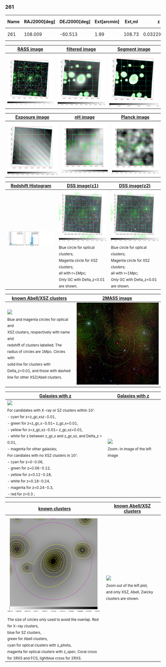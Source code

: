 <div STYLE="page-break-after: always;"></div>

### 261

|Name|RAJ2000[deg]|DEJ2000[deg] |Ext[arcmin]| Ext,ml | z | z_src| C|GC(XSZ,Delta_z<0.01)| GC(OPT,Delta_z<0.01)|GC| R_sig[arcmin] | R500[arcmin] | R500[Mpc]| CRsig[c/s] | CR500[c/s] |L500[1E44 erg/s]|F500[1E-12 erg/s/cm^2]| M500[1E14 Msun]|Tx[keV]|Cnt_sig|Beta|Rc[arcmin]|Comment|Alias|
|---|---|---|---|---|---|------|---|--------|---------|----------|---|---|---|---|---|---|---|---|---|---|---|---|---|---|
|261| 108.009| -60.513| 1.99| 108.73| 0.0322(0.005)| z1, z_xsz| B| MCXC| N| MCXC, N| 14.650| 14.609| 0.564| 0.177(0.018)| 0.177(0.018)| 0.062(0.003)| 2.602(0.145)| 0.53(0.02)| 1.45(0.03)| 267.4| 0.682(-0.077+0.112)| 3.099(-0.671+0.844)| -| k218|

|[RASS image](../image/261/261_img.pdf)|[filtered image](../image/261/261_fil.pdf)|[Segment image](../image/261/261_seg.pdf)|
|-------------------|--------------------|-------------------|
| <img src="../image/261/261_img.png" width="300">  | <img src="../image/261/261_fil.png" width="300">   | <img src="../image/261/261_seg.png" width="300">  |

|[Exposure image](../image/261/261_mex.pdf)| [nH image](../image/261/261_nh.pdf)| [Planck image](../image/261/261_p.pdf)|
|-------------------|--------------------|-------------------|
|<img src="../image/261/261_mex.png" width="300">   | <img src="../image/261/261_nh.png" width="300">    | <img src="../image/261/261_p.png" width="300"> |

|[Redshift Histogram](../image/261/261_zg.pdf) | [DSS image(z1)](../image/261/261_dss_z1.pdf)      |  [DSS image(z2)](../image/261/261_dss_z2.pdf)    |
|-------------------|--------------------|-------------------|
|<img src="../image/261/261_zg.png" width="300"> |<img src="../image/261/261_dss_z1.png" width="300"> <sub><br>Blue circle for optical clusters; <br>Magenta circle for XSZ clusters; <br>all with r=1Mpc; <br>Only GC with Delta_z<0.01 are shown. </sub>| <img src="../image/261/261_dss_z2.png" width="300"><sub><br>Blue circle for optical clusters; <br>Magenta circle for XSZ clusters; <br>all with r=1Mpc; <br>Only GC with Delta_z<0.01 are shown. </sub> |

|[known Abell/XSZ clusters](../image/261/261_m.pdf) | [2MASS image](../image/261/261_2mass.pdf)      |
|-------------------|-------------------|
|<img src=../image/261/261_m.png width="300"> <br><sub>Blue and magenta circles for optical and <br>XSZ clusters, respectively with name and <br>redshift of clusters labelled. The <br>radius of circles are 1Mpc. Circles with <br>solid line for clusters with <br>Delta_z<0.01, and those with dashed <br>line for other XSZ/Abell clusters.        </sub>|<img src="../image/261/261_2mass.png" width="300">  |

|[Galaxies with z](../image/261/261_opt_ned.pdf) |[Galaxies with z](../image/261/261_opt_ned_zoom.pdf) |
|-------------------|-------------------|
| <img src=../image/261/261_opt_ned.png width="300"> <br><sub> For candidates with X-ray or SZ clusters within 10': <br> - cyan for z<z_gc,xsz-0.01, <br> - green for z=z_gc,x-0.01~ z_gc,x+0.01, <br> - yellow for z=z_gc,sz-0.01~ z_gc,sz+0.01, <br> - white for z between z_gc,x and z_gc,sz, and Delta_z > 0.01, <br> - magenta for other galaxies; <br>For candiates with no XSZ clusters in 10': <br> - cyan for z=0-0.06, <br> - green for z=0.06-0.12, <br> - yellow for z=0.12-0.18, <br> - white for z=0.18-0.24, <br> - magenta for z=0.24-0.3, <br> - red for z>0.3 ;  </sub>|<img src=../image/261/261_opt_ned_zoom.png width="300">  <br><sub> Zoom-in image of the left image</sub>|

|[known clusters](../image/261/261_gc.pdf) |[known Abell/XSZ clusters](../image/261/261_gc_large.pdf) |
|-------------------|-------------------|
| <img src=../image/261/261_gc.png width="300"> <br><sub> The size of circles only used to avoid the overlap. Red for X-ray clusters, <br> blue for SZ clusters, <br> green for Abell clusters, <br> cyan for optical clusters with z_photo, <br> magenta for optical clusters with z_spec. Coral cross for 1RXS and FCS, lightblue cross for 2RXS. </sub>|<img src=../image/261/261_gc_large.png width="300"> <br><sub> Zoom out of the left plot, <br> and only XSZ, Abell, Zwicky clusters are shown. </sub> |



